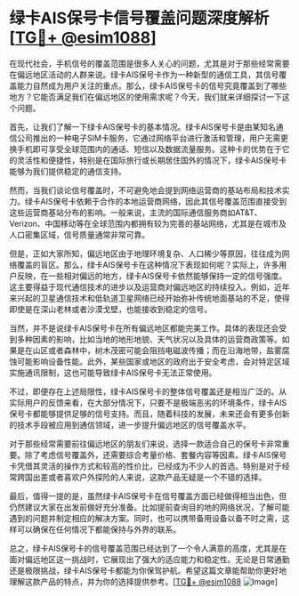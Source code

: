 # 绿卡AIS保号卡信号覆盖问题深度解析[[TG💪+ @esim1088](https://t.me/s/esim1088)]

在现代社会，手机信号的覆盖范围是很多人关心的问题，尤其是对于那些经常需要在偏远地区活动的人群来说。绿卡AIS保号卡作为一种新型的通信工具，其信号覆盖能力自然成为用户关注的重点。那么，绿卡AIS保号卡的信号究竟覆盖到了哪些地方？它能否满足我们在偏远地区的使用需求呢？今天，我们就来详细探讨一下这个问题。

首先，让我们了解一下绿卡AIS保号卡的基本情况。绿卡AIS保号卡是由某知名通信公司推出的一种电子SIM卡服务，它通过网络平台进行激活和管理，用户无需更换手机即可享受全球范围内的通话、短信以及数据流量服务。这种卡的优势在于它的灵活性和便捷性，特别是在国际旅行或长期居住国外的情况下，绿卡AIS保号卡能够为我们提供稳定的通信支持。

然而，当我们谈论信号覆盖时，不可避免地会提到网络运营商的基站布局和技术实力。绿卡AIS保号卡依赖于合作的本地运营商网络，因此其信号覆盖范围直接受到这些运营商基站分布的影响。一般来说，主流的国际通信服务商如AT&T、Verizon、中国移动等在全球范围内都拥有较为完善的基站网络，尤其是在城市及人口密集区域，信号质量通常非常可靠。

但是，正如大家所知，偏远地区由于地理环境复杂、人口稀少等原因，往往成为网络覆盖的盲区。那么，绿卡AIS保号卡在这种情况下表现如何呢？实际上，许多用户反映，在一些相对偏远的地方，绿卡AIS保号卡依然能够保持一定的信号强度。这主要得益于现代通信技术的进步以及运营商对偏远地区的持续投入。例如，近年来兴起的卫星通信技术和低轨道卫星网络已经开始弥补传统地面基站的不足，使得即使是在深山老林或者沙漠戈壁，也能接收到稳定的信号。

当然，并不是说绿卡AIS保号卡在所有偏远地区都能完美工作。具体的表现还会受到多种因素的影响，比如当地的地形地貌、天气状况以及具体的运营商政策等。如果是在山区或者森林中，树木茂密可能会阻挡电磁波传播；而在沿海地带，盐雾腐蚀可能影响设备性能。此外，某些国家或地区的政府出于安全考虑，会对特定区域实施通讯限制，这也可能导致绿卡AIS保号卡无法正常使用。

不过，即便存在上述局限性，绿卡AIS保号卡的整体信号覆盖还是相当广泛的。从实际用户的反馈来看，在大部分情况下，只要不是极端恶劣的环境条件，绿卡AIS保号卡都能够提供足够的信号支持。而且，随着科技的发展，未来还会有更多创新的技术手段被应用到通信领域，进一步提升偏远地区的信号覆盖水平。

对于那些经常需要前往偏远地区的朋友们来说，选择一款适合自己的保号卡非常重要。除了考虑信号覆盖外，还需要综合考量价格、套餐内容等因素。绿卡AIS保号卡凭借其灵活的操作方式和较高的性价比，已经成为不少人的首选。特别是对于经常跨国出差或者喜欢户外探险的人来说，这款产品无疑是一个不错的选择。

最后，值得一提的是，虽然绿卡AIS保号卡在信号覆盖方面已经做得相当出色，但仍然建议大家在出发前做好充分准备。比如提前查询目的地的网络状况，了解可能遇到的问题并制定相应的解决方案。同时，也可以携带备用设备以备不时之需，这样可以确保在任何情况下都能保持与外界的联系。

总之，绿卡AIS保号卡的信号覆盖范围已经达到了一个令人满意的高度，尤其是在面对偏远地区这一挑战时，它展现出了强大的适应能力和稳定性。无论是日常通勤还是极限挑战，绿卡AIS保号卡都能为你保驾护航。希望这篇文章能帮助你更好地理解这款产品的特点，并为你的选择提供参考。[[TG💪+ @esim1088](https://t.me/s/esim1088) ![Image](https://i.postimg.cc/4NQfJmqS/Snipaste-2025-05-13-00-14-12.png)]